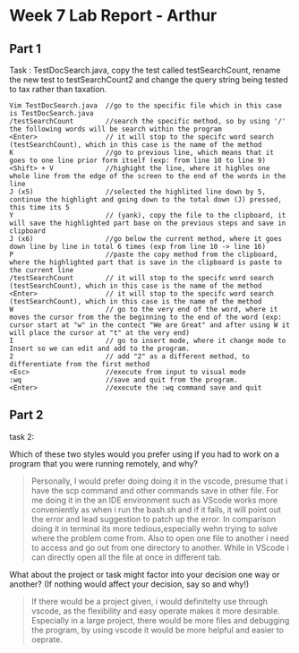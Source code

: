 # Week 7 Lab Report - Arthur
## Part 1

Task :  TestDocSearch.java, copy the test called testSearchCount, rename the new test to testSearchCount2 and change the query string being tested to tax rather than taxation.

```
Vim TestDocSearch.java  //go to the specific file which in this case is TestDocSearch.java
/testSearchCount        //search the specific method, so by using '/' the following words will be search within the program
<Enter>                 // it will stop to the specifc word search (testSearchCount), which in this case is the name of the method
K                       //go to previous line, which means that it goes to one line prior form itself (exp: from line 10 to line 9)
<Shift> + V             //highight the line, where it highles one whole line from the edge of the screen to the end of the words in the line
J (x5)                  //selected the highlited line down by 5, continue the highlight and going down to the total down (J) pressed, this time its 5
Y                       // (yank), copy the file to the clipboard, it will save the highlighted part base on the previous steps and save in clipboard
J (x6)                  //go below the current method, where it goes down line by line in total 6 times (exp from line 10 -> line 16)
P                       //paste the copy method from the clipboard, where the highlighted part that is save in the clipboard is paste to the current line
/testSearchCount        // it will stop to the specifc word search (testSearchCount), which in this case is the name of the method
<Enter>                 // it will stop to the specifc word search (testSearchCount), which in this case is the name of the method
W                       // go to the very end of the word, where it moves the cursor from the the beginning to the end of the word (exp: cursor start at "w" in the contect "We are Great" and after using W it will place the cursor at "t" at the very end)
I                       // go to insert mode, where it change mode to Insert so we can edit and add to the program.
2                       // add "2" as a different method, to differentiate from the first method
<Esc>                   //execute from input to visual mode
:wq                     //save and quit from the program.
<Enter>                 //execute the :wq command save and quit 
```

## Part 2
task 2:    

Which of these two styles would you prefer using if you had to work on a program that you were running remotely, and why?      

>Personally, I would prefer doing doing it in the vscode, presume that i have the scp command and other commands save in other file. For me doing it in the an IDE environment such as VScode works more conveniently as when i run the bash.sh and if it fails, it will point out the error and lead suggestion to patch up the error. In comparison doing it in terminal its more tedious,especially wehn trying to solve where the problem come from. Also to open one file to another i need to access and go out from one directory to another. While in VScode i can directly open all the file at once in different tab.

   
What about the project or task might factor into your decision one way or another? (If nothing would affect your decision, say so and why!)  

>If there would be a project given, i would definitelty use through vscode, as the flexibility and easy operate makes it more desirable. Especially in a large project, there would be more files and debugging the program, by using vscode it would be more helpful and easier to oeprate.
